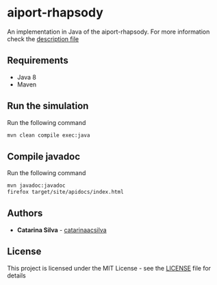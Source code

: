 # aiport-rhapsody

An implementation in Java of the aiport-rhapsody.
For more information check the [description file](description.pdf)

## Requirements

- Java 8
- Maven

## Run the simulation

Run the following command

```bash
mvn clean compile exec:java
```

## Compile javadoc

Run the following command

```bash
mvn javadoc:javadoc
firefox target/site/apidocs/index.html
```

## Authors

- **Catarina Silva** - [catarinaacsilva](https://github.com/catarinaacsilva)

## License

This project is licensed under the MIT License - see the [LICENSE](LICENSE) file for details

